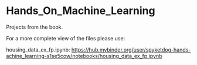 # Hands_On_Machine_Learning

Projects from the book.

For a more complete view of the files please use:

housing_data_ex_fp.ipynb: https://hub.mybinder.org/user/spyketdog-hands-achine_learning-s1se5cow/notebooks/housing_data_ex_fp.ipynb
